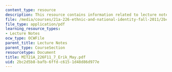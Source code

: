 ```yaml
---
content_type: resource
description: This resource contains information related to lecture notes.
file: /media/courses/21a-226-ethnic-and-national-identity-fall-2011/2bc2d5b8bafb6ffdc6151d48d86d977e_MIT21A_226F11_7_Erik_May.pdf
file_type: application/pdf
learning_resource_types:
- Lecture Notes
ocw_type: OCWFile
parent_title: Lecture Notes
parent_type: CourseSection
resourcetype: Document
title: MIT21A_226F11_7_Erik_May.pdf
uid: 2bc2d5b8-bafb-6ffd-c615-1d48d86d977e
---
```


